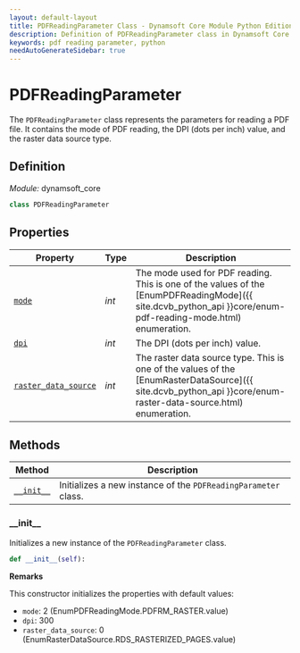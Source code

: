 ```yaml
---
layout: default-layout
title: PDFReadingParameter Class - Dynamsoft Core Module Python Edition API Reference
description: Definition of PDFReadingParameter class in Dynamsoft Core Module Python Edition.
keywords: pdf reading parameter, python
needAutoGenerateSidebar: true
---
```


# PDFReadingParameter

The `PDFReadingParameter` class represents the parameters for reading a PDF file. It contains the mode of PDF reading, the DPI (dots per inch) value, and the raster data source type.

## Definition

*Module:* dynamsoft_core

```python
class PDFReadingParameter
```

## Properties
  
| Property  | Type | Description |
|---------- | ---- |-------------|
| [`mode`](#mode) | *int* | The mode used for PDF reading. This is one of the values of the [EnumPDFReadingMode]({{ site.dcvb_python_api }}core/enum-pdf-reading-mode.html) enumeration. |
| [`dpi`](#dpi) | *int* | The DPI (dots per inch) value. |
| [`raster_data_source`](#raster_data_source) | *int* | The raster data source type. This is one of the values of the [EnumRasterDataSource]({{ site.dcvb_python_api }}core/enum-raster-data-source.html) enumeration. |

## Methods
  
| Method | Description |
|---------- | ---- |
| [`__init__`](#__init__) | Initializes a new instance of the `PDFReadingParameter` class. |

### \_\_init\_\_

Initializes a new instance of the `PDFReadingParameter` class.

```python
def __init__(self):
```

**Remarks**

This constructor initializes the properties with default values:
- `mode`: 2 (EnumPDFReadingMode.PDFRM_RASTER.value)
- `dpi`: 300
- `raster_data_source`: 0 (EnumRasterDataSource.RDS_RASTERIZED_PAGES.value)

